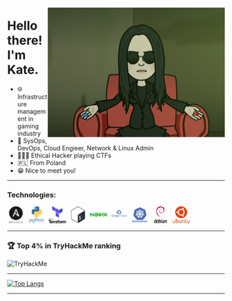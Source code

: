<p align="center">
<img src="https://github.com/Brzozova/Brzozova/blob/master/brzozovmatrix.png" width="410" alt="Me" align="right" />
</p>

# Hello there! I'm Kate.

* 🌐 Infrastructure management in gaming industry
* 💭 SysOps, DevOps, Cloud Engieer, Network & Linux Admin
* 👩🏻‍💻 Ethical Hacker playing CTFs
* 🇵🇱 From Poland
* 😁 Nice to meet you!

---

### Technologies:
<div>
  <img src="https://github.com/devicons/devicon/blob/master/icons/ansible/ansible-original-wordmark.svg" title="Ansible" alt="Ansible" width="40" height="40"/>&nbsp;
  <img src="https://github.com/devicons/devicon/blob/master/icons/python/python-original-wordmark.svg" title="Python" alt="Python" width="40" height="40"/>&nbsp;
  <img src="https://github.com/devicons/devicon/blob/master/icons/terraform/terraform-original-wordmark.svg" title="Terraform" alt="Terraform" width="40" height="40"/>&nbsp;
  <img src="https://github.com/devicons/devicon/blob/master/icons/bash/bash-original.svg" title="Bash" alt="Bash" width="40" height="40"/>&nbsp;
  <img src="https://github.com/devicons/devicon/blob/master/icons/nginx/nginx-original.svg" title="Nginx" alt="Nginx" width="40" height="40"/>&nbsp;
  <img src="https://github.com/devicons/devicon/blob/master/icons/googlecloud/googlecloud-plain-wordmark.svg" title="Google" alt="Google" width="40" height="40"/>&nbsp;
  <img src="https://github.com/devicons/devicon/blob/master/icons/kubernetes/kubernetes-plain-wordmark.svg" title="K8s" alt="K8s" width="40" height="40"/>&nbsp;
  <img src="https://github.com/devicons/devicon/blob/master/icons/debian/debian-original-wordmark.svg" title="Debian" alt="Debian" width="40" height="40"/>&nbsp;
  <img src="https://github.com/devicons/devicon/blob/master/icons/ubuntu/ubuntu-plain-wordmark.svg" title="Ubuntu" alt="Ubuntu" width="40" height="40"/>&nbsp;
</div>

---
### 🏆 Top 4% in TryHackMe ranking
<img src="https://tryhackme-badges.s3.amazonaws.com/Brzozova.png" alt="TryHackMe">


---
[![Top Langs](https://github-readme-stats.vercel.app/api/top-langs/?username=brzozova&layout=compact&theme=vision-friendly-dark)](https://github.com/anuraghazra/github-readme-stats)

---
